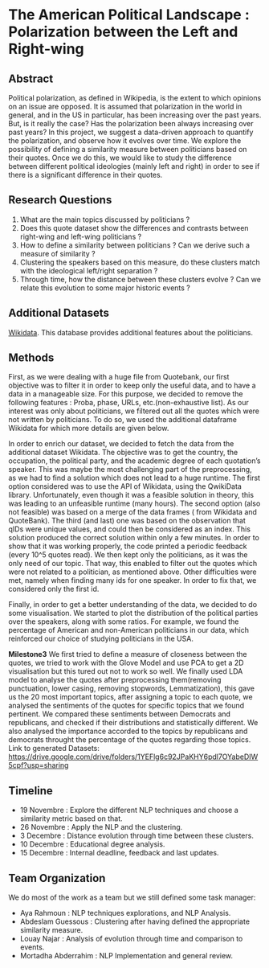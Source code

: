 # The American Political Landscape : Polarization between the Left and Right-wing

## Abstract
Political polarization, as defined in Wikipedia, is the extent to which opinions on an issue are opposed. It is assumed that polarization in the world in general, and in the US in particular, has been increasing over the past years. But, is it really the case? Has the polarization been always increasing over past years? In this project, we suggest a data-driven approach to quantify the polarization, and observe how it evolves over time. We explore the possibility of defining a similarity measure between politicians based on their quotes. Once we do this, we would like to study the difference between different political ideologies (mainly left and right) in order to see if there is a significant difference in their quotes.

## Research Questions
1. What are the main topics discussed by politicians ?
2. Does this quote dataset show the differences and contrasts between right-wing and left-wing politicians ?
3. How to define a similarity between politicians ? Can we derive such a measure of similarity ?
4. Clustering the speakers based on this measure, do these clusters match with the ideological left/right separation ? 
5. Through time, how the distance between these clusters evolve ? Can we relate this evolution to some major historic events ?

## Additional Datasets

[Wikidata](https://www.wikidata.org/wiki/Wikidata:Main_Page). This database provides additional features about the politicians.

## Methods


First, as we were dealing with a huge file from Quotebank, our first objective was to filter it in order to keep only the useful data, and to have a data in a manageable size. For this purpose, we decided to remove the following features : Proba, phase, URLs, etc.(non-exhaustive list). As our interest was only about politicians, we filtered out all the quotes which were not written by politicians. To do so, we used the additional dataframe Wikidata for which more details are given below. 


In order to enrich our dataset, we decided to fetch the data from the additional dataset Wikidata. The objective was to get the country, the occupation, the political party, and the academic degree of each quotation’s speaker. This was maybe the most challenging part of the preprocessing, as we had to find a solution which does not lead to a huge runtime. The first option considered was to use the API of Wikidata, using the QwikiData library. Unfortunately, even though it was a feasible solution in theory, this was leading to an unfeasible runtime (many hours). The second option (also not feasible) was based on a merge of the data frames ( from Wikidata and QuoteBank).  The third (and last) one was based on the observation that qIDs were unique values, and could then be considered as an index. This solution produced the correct solution within only a few minutes. In order to show that it was working properly, the code printed a periodic feedback (every 10^5 quotes read). We then kept only the politicians, as it was the only need of our topic. That way, this enabled to filter out the quotes which were not related to a politician, as mentioned above. Other difficulties were met, namely when finding many ids for one speaker. In order to fix that, we considered only the first id. 
  

Finally, in order to get a better understanding of the data, we decided to do some visualisation. We started to plot the distribution of the political parties over the speakers, along with some ratios. For example, we found the percentage of American and non-American politicians in our data, which reinforced our choice of studying politicians in the USA. 

**Milestone3**
We first tried to define a measure of closeness between the quotes, we tried to work with the Glove Model and use PCA to get a 2D visualisation but this tured out not to work so well.
We  finally used LDA model to analyse the quotes after preprocessing them(removing punctuation, lower casing, removing stopwords, Lemmatization), this gave us the 20 most important topics, after assigning a topic to each quote, we analysed the sentiments of the quotes for specific topics that we found pertinent.
We compared these sentiments between Democrats and republicans, and checked if their distributions and statistically different.
We also analysed the importance accorded to the topics by republicans and democrats throught the percentage of the quotes regarding those topics.
Link to generated Datasets: https://drive.google.com/drive/folders/1YEFlg6c92JPaKHY6pdl7OYabeDIW5cpf?usp=sharing

## Timeline 
* 19 Novembre : Explore the different NLP techniques and choose a similarity metric based on that.
* 26 Novembre : Apply the NLP and the clustering.
* 3 Decembre : Distance evolution through time between these clusters.
* 10 Decembre  : Educational degree analysis.
* 15 Decembre : Internal deadline, feedback and last updates.

## Team Organization 

We do most of the work as a team but we still defined some task manager: 
* Aya Rahmoun :  NLP techniques explorations, and NLP Analysis.
* Abdeslam Guessous : Clustering after having defined the appropriate similarity measure. 
* Louay Najar : Analysis of evolution through time and comparison to events.
* Mortadha Abderrahim : NLP Implementation and general review.
